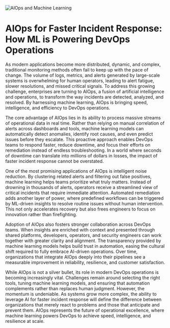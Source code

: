 ![AIOps and Machine Learning](https://itsm.tools/wp-content/uploads/2022/04/robot-machine-learning.png)

# AIOps for Faster Incident Response: How ML is Powering DevOps Operations

As modern applications become more distributed, dynamic, and complex, traditional monitoring methods often fail to keep up with the pace of change. The volume of logs, metrics, and alerts generated by large-scale systems is overwhelming for human operators, leading to alert fatigue, slower resolutions, and missed critical signals. To address this growing challenge, enterprises are turning to AIOps, a fusion of artificial intelligence and operations, to transform the way incidents are detected, analyzed, and resolved. By harnessing machine learning, AIOps is bringing speed, intelligence, and efficiency to DevOps operations.

The core advantage of AIOps lies in its ability to process massive streams of operational data in real time. Rather than relying on manual correlation of alerts across dashboards and tools, machine learning models can automatically detect anomalies, identify root causes, and even predict issues before they escalate. This proactive approach enables DevOps teams to respond faster, reduce downtime, and focus their efforts on remediation instead of endless troubleshooting. In a world where seconds of downtime can translate into millions of dollars in losses, the impact of faster incident response cannot be overstated.

One of the most promising applications of AIOps is intelligent noise reduction. By clustering related alerts and filtering out false positives, machine learning helps teams prioritize what truly matters. Instead of drowning in thousands of alerts, operators receive a streamlined view of critical incidents that require immediate attention. Automated remediation adds another layer of power, where predefined workflows can be triggered by ML-driven insights to resolve routine issues without human intervention. This not only accelerates recovery but also frees engineers to focus on innovation rather than firefighting.

Adoption of AIOps also fosters stronger collaboration across DevOps teams. When insights are enriched with context and presented through shared platforms, developers, operators, and security engineers can work together with greater clarity and alignment. The transparency provided by machine learning models helps build trust in automation, easing the cultural shift required to fully embrace AI-driven operations. Over time, organizations that integrate AIOps deeply into their pipelines see a measurable improvement in reliability, resilience, and customer satisfaction.

While AIOps is not a silver bullet, its role in modern DevOps operations is becoming increasingly vital. Challenges remain around selecting the right tools, tuning machine learning models, and ensuring that automation complements rather than replaces human judgment. However, the momentum is undeniable. As systems grow more complex, the ability to leverage AI for faster incident response will define the difference between organizations that merely react to problems and those that anticipate and prevent them. AIOps represents the future of operational excellence, where machine learning powers DevOps to achieve speed, intelligence, and resilience at scale.
